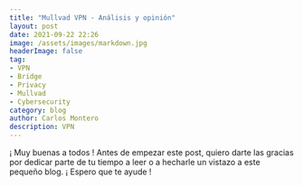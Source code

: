 ```yaml
---
title: "Mullvad VPN - Análisis y opinión"
layout: post
date: 2021-09-22 22:26
image: /assets/images/markdown.jpg
headerImage: false
tag:
- VPN
- Bridge
- Privacy
- Mullvad
- Cybersecurity
category: blog
author: Carlos Montero
description: VPN
---
```


¡ Muy buenas a todos ! Antes de empezar este post, quiero darte las gracias por dedicar parte de tu tiempo a leer o a hecharle un vistazo a este pequeño blog. ¡ Espero que te ayude !

